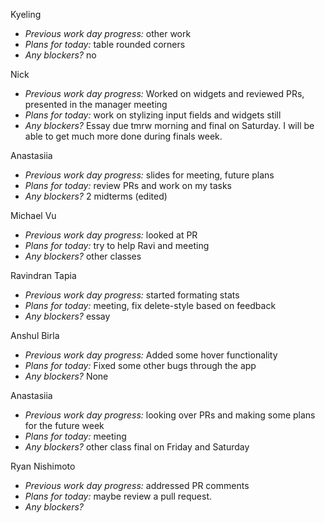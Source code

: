 Kyeling  
+ *Previous work day progress:* other work
+ *Plans for today:* table rounded corners
+ *Any blockers?* no

Nick
+ *Previous work day progress:* Worked on widgets and reviewed PRs, presented in the manager meeting
+ *Plans for today:* work on stylizing input fields and widgets still
+ *Any blockers?* Essay due tmrw morning and final on Saturday. I will be able to get much more done during finals week.

Anastasiia  
+ *Previous work day progress:*
slides for meeting, future plans
+ *Plans for today:*
review PRs and work on my tasks
+ *Any blockers?*
2 midterms (edited) 

Michael Vu  
+ *Previous work day progress:* looked at PR
+ *Plans for today:* try to help Ravi and meeting
+ *Any blockers?* other classes
  
Ravindran Tapia  
+ *Previous work day progress:* started formating stats
+ *Plans for today:* meeting, fix delete-style based on feedback
+ *Any blockers?* essay
  
Anshul Birla
+ *Previous work day progress:* Added some hover functionality
+ *Plans for today:* Fixed some other bugs through the app
+ *Any blockers?* None

Anastasiia
+ *Previous work day progress:*
looking over PRs and making some plans for the future week
+ *Plans for today:*
meeting
+ *Any blockers?*
other class final on Friday and Saturday

Ryan Nishimoto  
+ *Previous work day progress:*
addressed PR comments
+ *Plans for today:*
maybe review a pull request.
+ *Any blockers?*